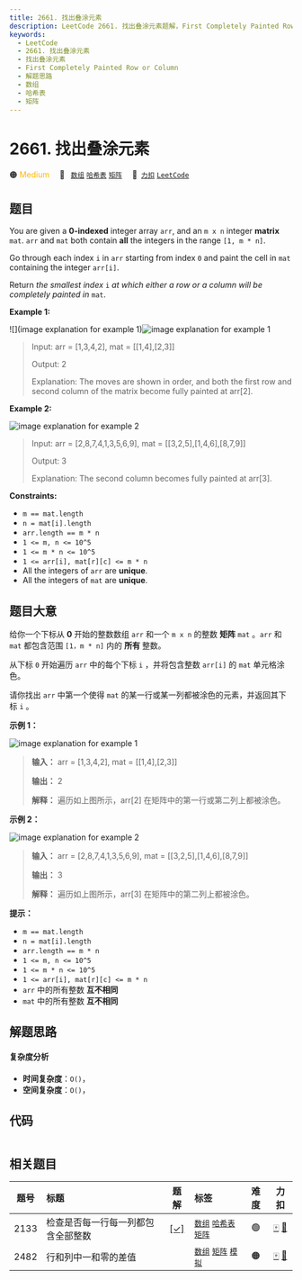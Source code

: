 ```yaml
---
title: 2661. 找出叠涂元素
description: LeetCode 2661. 找出叠涂元素题解，First Completely Painted Row or Column，包含解题思路、复杂度分析以及完整的 JavaScript 代码实现。
keywords:
  - LeetCode
  - 2661. 找出叠涂元素
  - 找出叠涂元素
  - First Completely Painted Row or Column
  - 解题思路
  - 数组
  - 哈希表
  - 矩阵
---
```


# 2661. 找出叠涂元素

🟠 <font color=#ffb800>Medium</font>&emsp; 🔖&ensp; [`数组`](/tag/array.md) [`哈希表`](/tag/hash-table.md) [`矩阵`](/tag/matrix.md)&emsp; 🔗&ensp;[`力扣`](https://leetcode.cn/problems/first-completely-painted-row-or-column) [`LeetCode`](https://leetcode.com/problems/first-completely-painted-row-or-column)

## 题目

You are given a **0-indexed** integer array `arr`, and an `m x n` integer
**matrix** `mat`. `arr` and `mat` both contain **all** the integers in the
range `[1, m * n]`.

Go through each index `i` in `arr` starting from index `0` and paint the cell
in `mat` containing the integer `arr[i]`.

Return _the smallest index_ `i` _at which either a row or a column will be
completely painted in_ `mat`.



**Example 1:**

![](image explanation for example 1)![image explanation for example
1](https://assets.leetcode.com/uploads/2023/01/18/grid1.jpg)

> Input: arr = [1,3,4,2], mat = [[1,4],[2,3]]
> 
> Output: 2
> 
> Explanation: The moves are shown in order, and both the first row and second column of the matrix become fully painted at arr[2].

**Example 2:**

![image explanation for example
2](https://assets.leetcode.com/uploads/2023/01/18/grid2.jpg)

> Input: arr = [2,8,7,4,1,3,5,6,9], mat = [[3,2,5],[1,4,6],[8,7,9]]
> 
> Output: 3
> 
> Explanation: The second column becomes fully painted at arr[3].

**Constraints:**

  * `m == mat.length`
  * `n = mat[i].length`
  * `arr.length == m * n`
  * `1 <= m, n <= 10^5`
  * `1 <= m * n <= 10^5`
  * `1 <= arr[i], mat[r][c] <= m * n`
  * All the integers of `arr` are **unique**.
  * All the integers of `mat` are **unique**.


## 题目大意

给你一个下标从 **0** 开始的整数数组 `arr` 和一个 `m x n` 的整数 **矩阵** `mat` 。`arr` 和 `mat` 都包含范围
`[1，m * n]` 内的 **所有** 整数。

从下标 `0` 开始遍历 `arr` 中的每个下标 `i` ，并将包含整数 `arr[i]` 的 `mat` 单元格涂色。

请你找出 `arr` 中第一个使得 `mat` 的某一行或某一列都被涂色的元素，并返回其下标 `i` 。



**示例 1：**

![image explanation for example
1](https://assets.leetcode.com/uploads/2023/01/18/grid1.jpg)

> 
> 
> 
> 
> 
> **输入：** arr = [1,3,4,2], mat = [[1,4],[2,3]]
> 
> **输出：** 2
> 
> **解释：** 遍历如上图所示，arr[2] 在矩阵中的第一行或第二列上都被涂色。
> 
> 

**示例 2：**

![image explanation for example
2](https://assets.leetcode.com/uploads/2023/01/18/grid2.jpg)

> 
> 
> 
> 
> 
> **输入：** arr = [2,8,7,4,1,3,5,6,9], mat = [[3,2,5],[1,4,6],[8,7,9]]
> 
> **输出：** 3
> 
> **解释：** 遍历如上图所示，arr[3] 在矩阵中的第二列上都被涂色。
> 
> 



**提示：**

  * `m == mat.length`
  * `n = mat[i].length`
  * `arr.length == m * n`
  * `1 <= m, n <= 10^5`
  * `1 <= m * n <= 10^5`
  * `1 <= arr[i], mat[r][c] <= m * n`
  * `arr` 中的所有整数 **互不相同**
  * `mat` 中的所有整数 **互不相同**


## 解题思路

#### 复杂度分析

- **时间复杂度**：`O()`，
- **空间复杂度**：`O()`，

## 代码

```javascript

```

## 相关题目

<!-- prettier-ignore -->
| 题号 | 标题 | 题解 | 标签 | 难度 | 力扣 |
| :------: | :------ | :------: | :------ | :------: | :------: |
| 2133 | 检查是否每一行每一列都包含全部整数 | [[✓]](/problem/2133.md) |  [`数组`](/tag/array.md) [`哈希表`](/tag/hash-table.md) [`矩阵`](/tag/matrix.md) | 🟢 | [🀄️](https://leetcode.cn/problems/check-if-every-row-and-column-contains-all-numbers) [🔗](https://leetcode.com/problems/check-if-every-row-and-column-contains-all-numbers) |
| 2482 | 行和列中一和零的差值 |  |  [`数组`](/tag/array.md) [`矩阵`](/tag/matrix.md) [`模拟`](/tag/simulation.md) | 🟠 | [🀄️](https://leetcode.cn/problems/difference-between-ones-and-zeros-in-row-and-column) [🔗](https://leetcode.com/problems/difference-between-ones-and-zeros-in-row-and-column) |